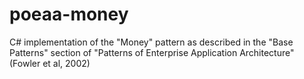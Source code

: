 # poeaa-money
C# implementation of the "Money" pattern as described in the "Base Patterns" section of "Patterns of Enterprise Application Architecture" (Fowler et al, 2002)
